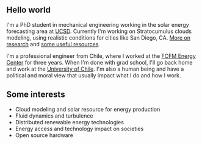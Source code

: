 ## Hello world
I'm a PhD student in mechanical engineering working in the solar energy forecasting area at [UCSD](http://solar.ucsd.edu). Currently I'm working on Stratocumulus clouds modeling, using realistic conditions for cities like San Diego, CA. [More on research](research.md) and [some useful resources](resources.md).

I'm a professional engineer from Chile, where I worked at the [FCFM Energy Center](http://www.centroenergia.cl) for three years. When I'm done with grad school, I'll go back home and work at the [University of Chile](http://www.dimec.uchile.cl). I'm also a human being and have a political and moral view that usually impact what I do and how I work.

## Some interests
* Cloud modeling and solar resource for energy production
* Fluid dynamics and turbulence
* Distributed renewable energy technologies
* Energy access and technology impact on societies
* Open source hardware
